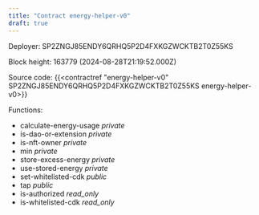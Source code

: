 ```yaml
---
title: "Contract energy-helper-v0"
draft: true
---
```

Deployer: SP2ZNGJ85ENDY6QRHQ5P2D4FXKGZWCKTB2T0Z55KS


 



Block height: 163779 (2024-08-28T21:19:52.000Z)

Source code: {{<contractref "energy-helper-v0" SP2ZNGJ85ENDY6QRHQ5P2D4FXKGZWCKTB2T0Z55KS energy-helper-v0>}}

Functions:

* calculate-energy-usage _private_
* is-dao-or-extension _private_
* is-nft-owner _private_
* min _private_
* store-excess-energy _private_
* use-stored-energy _private_
* set-whitelisted-cdk _public_
* tap _public_
* is-authorized _read_only_
* is-whitelisted-cdk _read_only_
